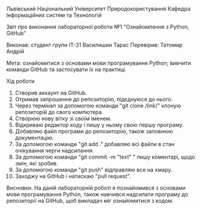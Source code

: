 Львівський Національний Університет Природокористування
Кафедра Інформаційних систем та Технологій

Звіт про виконання лабораторної роботи №1
"Ознайомлення з Python, GitHub"

Виконав: студент групи ІТ-31 Василишин Тарас
Перевірив: Татомир Андрій


Мета: ознайомитися з основами мови програмування Python; вивчити команди GitHub та застосувати їх на практиці.


Хід роботи

1. Створив аккаунт на GitHub.
2. Отримав запрошення до репозиторію, підєднуюся до нього.
3. Через термінал за допомогою команди "git clone /link/" клоную репозиторій до свого компютера.
4. Створюю нову вітку зі своїм іменем.
5. Відкриваю редактор коду і пишу у ньому свою першу програму.
6. Добавляю файл програми до репозиторію, також заповнюю документацію.
7. За допомогою команди "git add ." добавляю всі файли в стан очікування черги надсилання.
8. За допомогою команди "git commit -m "text" " пишу коментарі, щодо змін, які зробив.
9. За допомогою команди "git push" відправляю все на хмару.
10. Заходжу на GitHub і натискаю "pull request".

Висновки. На даній лабораторній роботі я познайомився з основами мови програмування Python, також навчився
надсилати програму до репозиторії на GitHub, щоб викладач міг ознайомитися з кодом. 